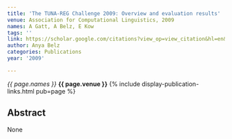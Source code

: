 ```yaml
---
title: 'The TUNA-REG Challenge 2009: Overview and evaluation results'
venue: Association for Computational Linguistics, 2009
names: A Gatt, A Belz, E Kow
tags: ''
link: https://scholar.google.com/citations?view_op=view_citation&hl=en&user=trwwiW4AAAAJ&citation_for_view=trwwiW4AAAAJ:2osOgNQ5qMEC
author: Anya Belz
categories: Publications
year: '2009'

---
```


*{{ page.names }}*
**{{ page.venue }}**
{% include display-publication-links.html pub=page %}
## Abstract

None